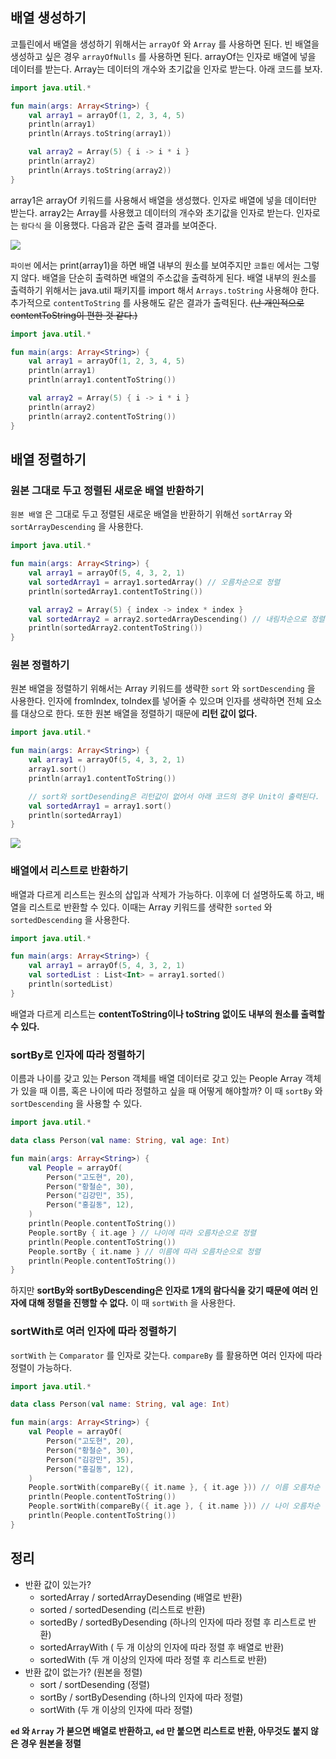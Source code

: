 ## 배열 생성하기

코틀린에서 배열을 생성하기 위해서는 `arrayOf` 와 `Array` 를 사용하면 된다. 빈 배열을 생성하고 싶은 경우 `arrayOfNulls` 를 사용하면 된다. arrayOf는 인자로 배열에 넣을 데이터를 받는다. Array는 데이터의 개수와 초기값을 인자로 받는다. 아래 코드를 보자.

```kotlin
import java.util.*

fun main(args: Array<String>) {
    val array1 = arrayOf(1, 2, 3, 4, 5)
    println(array1)
    println(Arrays.toString(array1))

    val array2 = Array(5) { i -> i * i }
    println(array2)
    println(Arrays.toString(array2))
}
```

array1은 arrayOf 키워드를 사용해서 배열을 생성했다. 인자로 배열에 넣을 데이터만 받는다. array2는 Array를 사용했고 데이터의 개수와 초기값을 인자로 받는다. 인자로는 `람다식` 을 이용했다. 다음과 같은 출력 결과를 보여준다.

![](https://images.velog.io/images/k906506/post/e727c355-d483-44e7-96b6-a4929917dd02/image.png)

`파이썬` 에서는 print(array1)을 하면 배열 내부의 원소를 보여주지만 `코틀린` 에서는 그렇지 않다. 배열을 단순히 출력하면 배열의 주소값을 출력하게 된다. 배열 내부의 원소를 출력하기 위해서는 java.util 패키지를 import 해서 `Arrays.toString` 사용해야 한다. 추가적으로 `contentToString` 를 사용해도 같은 결과가 출력된다. ~~(난 개인적으로 contentToString이 편한 것 같다.)~~

```kotlin
import java.util.*

fun main(args: Array<String>) {
    val array1 = arrayOf(1, 2, 3, 4, 5)
    println(array1)
    println(array1.contentToString())

    val array2 = Array(5) { i -> i * i }
    println(array2)
    println(array2.contentToString())
}
```

## 배열 정렬하기

### 원본 그대로 두고 정렬된 새로운 배열 반환하기

`원본 배열` 은 그대로 두고 정렬된 새로운 배열을 반환하기 위해선 `sortArray` 와 `sortArrayDescending` 을 사용한다. 

```kotlin
import java.util.*

fun main(args: Array<String>) {
    val array1 = arrayOf(5, 4, 3, 2, 1)
    val sortedArray1 = array1.sortedArray() // 오름차순으로 정렬
    println(sortedArray1.contentToString())

    val array2 = Array(5) { index -> index * index }
    val sortedArray2 = array2.sortedArrayDescending() // 내림차순으로 정렬
    println(sortedArray2.contentToString())
}
```

### 원본 정렬하기

원본 배열을 정렬하기 위해서는 Array 키워드를 생략한 `sort` 와 `sortDescending` 을 사용한다. 인자에 fromIndex, toIndex를 넣어줄 수 있으며 인자를 생략하면 전체 요소를 대상으로 한다. 또한 원본 배열을 정렬하기 때문에 **리턴 값이 없다.**

```kotlin
import java.util.*

fun main(args: Array<String>) {
    val array1 = arrayOf(5, 4, 3, 2, 1)
    array1.sort()
    println(array1.contentToString())

    // sort와 sortDesending은 리턴값이 없어서 아래 코드의 경우 Unit이 출력된다.
    val sortedArray1 = array1.sort()
    println(sortedArray1)
}
```

![](https://images.velog.io/images/k906506/post/fca2514b-d546-40ee-92a8-5d5692621ea4/image.png)

### 배열에서 리스트로 반환하기

배열과 다르게 리스트는 원소의 삽입과 삭제가 가능하다. 이후에 더 설명하도록 하고, 배열을 리스트로 반환할 수 있다. 이때는 Array 키워드를 생략한 `sorted` 와 `sortedDescending` 을 사용한다.

```kotlin
import java.util.*

fun main(args: Array<String>) {
    val array1 = arrayOf(5, 4, 3, 2, 1)
    val sortedList : List<Int> = array1.sorted()
    println(sortedList)
}
```

배열과 다르게 리스트는 **contentToString이나 toString 없이도 내부의 원소를 출력할 수 있다.**

### sortBy로 인자에 따라 정렬하기

이름과 나이를 갖고 있는 Person 객체를 배열 데이터로 갖고 있는 People Array 객체가 있을 때 이름, 혹은 나이에 따라 정렬하고 싶을 때 어떻게 해야할까? 이 때 `sortBy` 와 `sortDescending` 을 사용할 수 있다.

```kotlin
import java.util.*

data class Person(val name: String, val age: Int)

fun main(args: Array<String>) {
    val People = arrayOf(
        Person("고도현", 20),
        Person("황철순", 30),
        Person("김강민", 35),
        Person("홍길동", 12),
    )
    println(People.contentToString())
    People.sortBy { it.age } // 나이에 따라 오름차순으로 정렬
    println(People.contentToString())
    People.sortBy { it.name } // 이름에 따라 오름차순으로 정렬
    println(People.contentToString())
}
```

하지만 **sortBy와 sortByDescending은 인자로 1개의 람다식을 갖기 때문에 여러 인자에 대해 정렬을 진행할 수 없다.** 이 때 `sortWith` 을 사용한다.

### sortWith로 여러 인자에 따라 정렬하기

`sortWith` 는 `Comparator` 를 인자로 갖는다. `compareBy` 를 활용하면 여러 인자에 따라 정렬이 가능하다.

```kotlin
import java.util.*

data class Person(val name: String, val age: Int)

fun main(args: Array<String>) {
    val People = arrayOf(
        Person("고도현", 20),
        Person("황철순", 30),
        Person("김강민", 35),
        Person("홍길동", 12),
    )
    People.sortWith(compareBy({ it.name }, { it.age })) // 이름 오름차순 정렬 후 나이 오름차순 정렬
    println(People.contentToString())
    People.sortWith(compareBy({ it.age }, { it.name })) // 나이 오름차순 정렬 후 이름 오름차순 정렬
    println(People.contentToString())
}
```

## 정리

- 반환 값이 있는가?
    - sortedArray / sortedArrayDesending (배열로 반환)
    - sorted / sortedDesending (리스트로 반환)
    - sortedBy / sortedByDesending (하나의 인자에 따라 정렬 후 리스트로 반환)
    - sortedArrayWith ( 두 개 이상의 인자에 따라 정렬 후 배열로 반환)
    - sortedWith (두 개 이상의 인자에 따라 정렬 후 리스트로 반환)
- 반환 값이 없는가? (원본을 정렬)
    - sort / sortDesending (정렬)
    - sortBy / sortByDesending (하나의 인자에 따라 정렬)
    - sortWith (두 개 이상의 인자에 따라 정렬)

**`ed` 와 `Array` 가 붇으면 배열로 반환하고, `ed` 만 붙으면 리스트로 반환, 아무것도 붙지 않은 경우 원본을 정렬**
